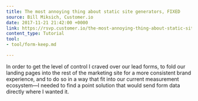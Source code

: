 ```yaml
---
title: The most annoying thing about static site generators, FIXED
source: Bill Miksich, Customer.io
date: 2017-11-21 21:42:00 +0000
link: https://rsvp.customer.io/the-most-annoying-thing-about-static-site-generators-fixed-d05dd974c0e3
content_type: Tutorial
tool:
- tool/form-keep.md

---
```

In order to get the level of control I craved over our lead forms, to fold our landing pages into the rest of the marketing site for a more consistent brand experience, and to do so in a way that fit into our current measurement ecosystem—I needed to find a point solution that would send form data directly where I wanted it.
